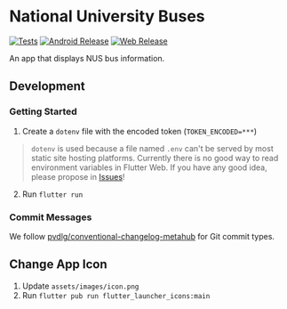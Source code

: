 # National University Buses

[![Tests](https://github.com/lirc572/National-University-Buses/workflows/Tests/badge.svg)](https://github.com/lirc572/National-University-Buses/actions/workflows/tests.yml)
[![Android Release](https://github.com/lirc572/National-University-Buses/workflows/Android%20Release/badge.svg)](https://github.com/lirc572/National-University-Buses/actions/workflows/android-release.yml)
[![Web Release](https://github.com/lirc572/National-University-Buses/workflows/Web%20Release/badge.svg)](https://github.com/lirc572/National-University-Buses/actions/workflows/web-release.yml)

An app that displays NUS bus information.

## Development

### Getting Started

1. Create a `dotenv` file with the encoded token (`TOKEN_ENCODED=***`)

> `dotenv` is used because a file named `.env` can't be served by most static site hosting platforms. Currently there is no good way to read environment variables in Flutter Web. If you have any good idea, please propose in [Issues](https://github.com/lirc572/National-University-Buses/issues)!

2. Run `flutter run`

### Commit Messages

We follow [pvdlg/conventional-changelog-metahub](https://github.com/pvdlg/conventional-changelog-metahub#commit-types) for Git commit types.

## Change App Icon

1. Update `assets/images/icon.png`
2. Run `flutter pub run flutter_launcher_icons:main`
